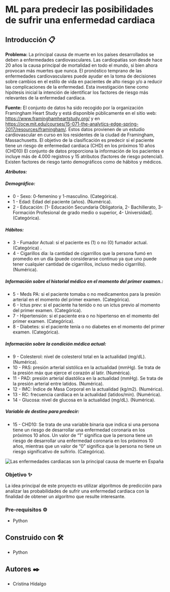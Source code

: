 # ML para predecir las posibilidades de sufrir una enfermedad cardiaca

## Introducción 📋

**Problema:**
La principal causa de muerte en los países desarrollados se deben a enfermedades cardiovasculares. Las cardiopatías son desde hace 20 años la causa principal de mortalidad en todo el mundo, si bien ahora provocan más muertes que nunca. El pronóstico temprano de las enfermedades cardiovasculares puede ayudar en la toma de decisiones sobre cambios en el estilo de vida en pacientes de alto riesgo y/o a reducir las complicaciones de la enfermedad. Esta investigación tiene como hipótesis inicial la intención de identificar los factores de riesgo más relevantes de la enfermedad cardíaca.

**Fuente:**
El conjunto de datos ha sido recogido por la organización Framingham Heart Study y está disponible públicamente en el sitio web: https://www.framinghamheartstudy.org/ y en https://ocw.mit.edu/courses/15-071-the-analytics-edge-spring-2017/resources/framingham/. Estos datos provienen de un estudio cardiovascular en curso en los residentes de la ciudad de Framingham, Massachusetts. El objetivo de la clasificación es predecir si el paciente tiene un riesgo de enfermedad cardiaca (CHD) en los próximos 10 años (CHD10)
El conjunto de datos proporciona la información de los pacientes e incluye más de 4.000 registros y 15 atributos (factores de riesgo potencial). Existen factores de riesgo tanto demográficos como de hábitos y médicos.

***Atributos:***
##### Demográfico:
* 0 - Sexo: 0-femenino y 1-masculino. (Categórica).
* 1 - Edad: Edad del paciente (años). (Numérica).
* 2 - Educación: [1- Educación Secundaria Obligatoria, 2- Bachillerato, 3-Formación Profesional de grado medio o superior, 4- Universidad]. (Categórica).

##### Hábitos:
* 3 - Fumador Actual: si el paciente es (1) o no (0) fumador actual. (Categórica) .
* 4 - Cigarillos día: la cantidad de cigarrillos que la persona fumó en promedio en un día (puede considerarse continuo ya que uno puede tener cualquier cantidad de cigarrillos, incluso medio cigarrillo). (Numérica).

##### Información sobre el historial médico en el momento del primer examen.:
* 5 - Meds PA: si el paciente tomaba o no medicamentos para la presión arterial en el momento del primer examen. (Categórica).
* 6 - Ictus prev: si el paciente ha tenido o no un ictus previo al momento del primer examen. (Categórica).
* 7 - Hipertensión: si el paciente era o no hipertenso en el momento del primer examen. (Categórica).
* 8 - Diabetes: si el paciente tenía o no diabetes en el momento del primer examen. (Categórica).

##### Información sobre la condición médica actual:
* 9 - Colesterol: nivel de colesterol total en la actualidad (mg/dL). (Numérica).
* 10 - PAS: presión arterial sistólica en la actualidad (mmHg). Se trata de la presión máx que ejerce el corazón al latir. (Numérica).
* 11 - PAD: presión arterial diastólica en la actualidad (mmHg). Se trata de la presión arterial entre latidos. (Numérica).
* 12 - IMC: Índice de Masa Corporal en la actualidad (kg/m2). (Numérica).
* 13 - RC: frecuencia cardíaca en la actualidad (latidos/min). (Numérica).
* 14 - Glucosa: nivel de glucosa en la actualidad (mg/dL). (Numérica).

##### Variable de destino para predecir:
* 15 - CHD10: Se trata de una variable binaria que indica si una persona tiene un riesgo de desarrollar una enfermedad coronaria en los próximos 10 años. Un valor de “1” significa que la persona tiene un riesgo de desarrollar una enfermedad coronaria en los próximos 10 años, mientras que un valor de “0” significa que la persona no tiene un riesgo significativo de sufrirlo. (Categórica).

![Las enfermedades cardiacas son la principal causa de muerte en España](https://www.clikisalud.net/wp-content/uploads/2021/04/enfermedad-cardiaca-vinculo-cancer.jpg)


### Objetivo ✨

La idea principal de este proyecto es utilizar algoritmos de predicción para analizar las probabilidades de sufrir una enfermedad cardiaca con la finalidad de obtener un algoritmo que resulte interesante.



### Pre-requisitos ⚙️

- Python


## Construido con 🛠️

* Python


## Autores ✒️

* Cristina Hidalgo
